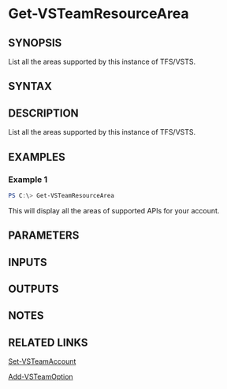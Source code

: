 


# Get-VSTeamResourceArea

## SYNOPSIS

List all the areas supported by this instance of TFS/VSTS.

## SYNTAX

## DESCRIPTION

List all the areas supported by this instance of TFS/VSTS.

## EXAMPLES

### Example 1

```PowerShell
PS C:\> Get-VSTeamResourceArea
```

This will display all the areas of supported APIs for your account.

## PARAMETERS

## INPUTS

## OUTPUTS

## NOTES

## RELATED LINKS

[Set-VSTeamAccount](Set-VSTeamAccount.md)

[Add-VSTeamOption](Add-VSTeamOption.md)

